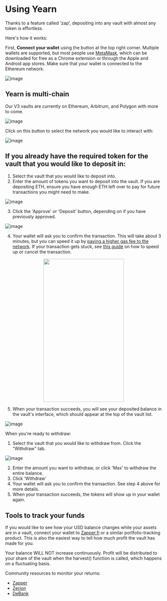 # Using Yearn

Thanks to a feature called 'zap', depositing into any vault with almost any token is effortless.

Here's how it works:

First, **Connect your wallet** using the button at the top right corner. Multiple wallets are supported, but most people use [MetaMask](https://metamask.io/), which can be downloaded for free as a Chrome extension or through the Apple and Android app stores. Make sure that your wallet is connected to the Ethereum network.

![image](https://github.com/yearn/yearn-devdocs/assets/167110386/33f03d9c-76fc-4433-9e16-c3c573484596)

## Yearn is multi-chain

Our V3 vaults are currently on Ethereum, Arbitrum, and Polygon with more to come.

![image](https://github.com/yearn/yearn-devdocs/assets/167110386/d5d9731e-360a-47cf-ae21-664e0489d3c5)

Click on this button to select the network you would like to interact with:

![image](https://github.com/yearn/yearn-devdocs/assets/167110386/0f8aa890-5383-4ef0-9569-b764c4474894)

## If you **already have the required token** for the vault that you would like to deposit in:

1. Select the vault that you would like to deposit into.
2. Enter the amount of tokens you want to deposit into the vault. If you are depositing ETH, ensure you have enough ETH left over to pay for future transactions you might need to make.

![image](https://github.com/yearn/yearn-devdocs/assets/167110386/b5ff55a0-5b26-4c44-b149-d73c10906198)

3. Click the 'Approve' or 'Deposit' button, depending on if you have previously approved.

![image](https://github.com/yearn/yearn-devdocs/assets/167110386/33e59b67-3bb6-41ae-882e-df4dadc67754)
   
4. Your wallet will ask you to confirm the transaction. This will take about 3 minutes, but you can speed it up by [paying a higher gas fee to the network](https://blog.leverj.io/how-to-set-the-gas-limit-and-gas-price-in-metamask-1b33c38c32fd). If your transaction gets stuck, see [this guide](https://metamask.zendesk.com/hc/en-us/articles/360015489251-How-to-Speed-Up-or-Cancel-a-Pending-Transaction) on how to speed up or cancel the transaction.

<p align="center">
  <img width="258.75" height=" 459.75" src="https://i.imgur.com/qjryeGD.png" className="topRightImg"/>
</p>

5. When your transaction succeeds, you will see your deposited balance in the vault's interface, which should appear at the top of the vault list.

![image](https://github.com/yearn/yearn-devdocs/assets/167110386/29708ae3-96be-482f-ba8b-b902ea9016fa)

When you're ready to withdraw:

1. Select the vault that you would like to withdraw from. Click the "Withdraw" tab.

![image](https://github.com/yearn/yearn-devdocs/assets/167110386/dc1d7ebf-3f4f-47b8-9435-c74a0641ecd1)

2. Enter the amount you want to withdraw, or click 'Max' to withdraw the entire balance.
3. Click 'Withdraw'
4. Your wallet will ask you to confirm the transaction. See step 4 above for more details.
5. When your transaction succeeds, the tokens will show up in your wallet again.

## Tools to track your funds

If you would like to see how your USD balance changes while your assets are in a vault, connect your wallet to [Zapper.fi](https://zapper.fi) or a similar portfolio-tracking product. This is also the easiest way to tell how much profit the vault has made for you.

Your balance WILL NOT increase continuously. Profit will be distributed to your share of the vault when the harvest() function is called, which happens on a fluctuating basis.

Community resources to monitor your returns:

- [Zapper](https://zapper.fi/)
- [Zerion](https://app.zerion.io/)
- [DeBank](https://debank.com/)
 
